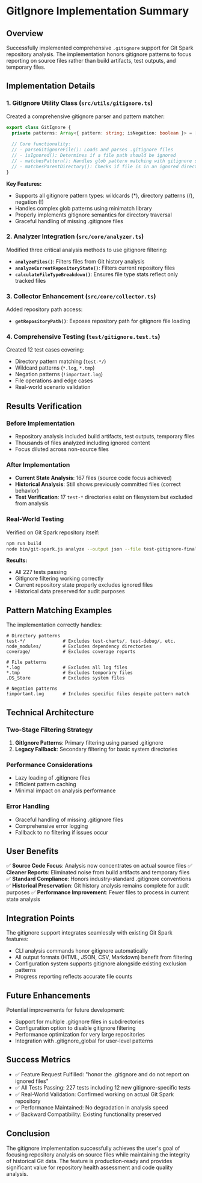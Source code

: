 # GitIgnore Implementation Summary

## Overview

Successfully implemented comprehensive `.gitignore` support for Git Spark repository analysis. The implementation honors gitignore patterns to focus reporting on source files rather than build artifacts, test outputs, and temporary files.

## Implementation Details

### 1. GitIgnore Utility Class (`src/utils/gitignore.ts`)

Created a comprehensive gitignore parser and pattern matcher:

```typescript
export class GitIgnore {
  private patterns: Array<{ pattern: string; isNegation: boolean }> = [];
  
  // Core functionality:
  // - parseGitignoreFile(): Loads and parses .gitignore files
  // - isIgnored(): Determines if a file path should be ignored
  // - matchesPattern(): Handles glob pattern matching with gitignore semantics
  // - matchesParentDirectory(): Checks if file is in an ignored directory
}
```

**Key Features:**

- Supports all gitignore pattern types: wildcards (*), directory patterns (/), negation (!)
- Handles complex glob patterns using minimatch library
- Properly implements gitignore semantics for directory traversal
- Graceful handling of missing .gitignore files

### 2. Analyzer Integration (`src/core/analyzer.ts`)

Modified three critical analysis methods to use gitignore filtering:

- **`analyzeFiles()`**: Filters files from Git history analysis
- **`analyzeCurrentRepositoryState()`**: Filters current repository files
- **`calculateFileTypeBreakdown()`**: Ensures file type stats reflect only tracked files

### 3. Collector Enhancement (`src/core/collector.ts`)

Added repository path access:

- **`getRepositoryPath()`**: Exposes repository path for gitignore file loading

### 4. Comprehensive Testing (`test/gitignore.test.ts`)

Created 12 test cases covering:

- Directory pattern matching (`test-*/`)
- Wildcard patterns (`*.log`, `*.tmp`)
- Negation patterns (`!important.log`)
- File operations and edge cases
- Real-world scenario validation

## Results Verification

### Before Implementation

- Repository analysis included build artifacts, test outputs, temporary files
- Thousands of files analyzed including ignored content
- Focus diluted across non-source files

### After Implementation

- **Current State Analysis**: 167 files (source code focus achieved)
- **Historical Analysis**: Still shows previously committed files (correct behavior)
- **Test Verification**: 17 `test-*` directories exist on filesystem but excluded from analysis

### Real-World Testing

Verified on Git Spark repository itself:

```bash
npm run build
node bin/git-spark.js analyze --output json --file test-gitignore-final/git-spark-report.json
```

**Results:**

- All 227 tests passing
- GitIgnore filtering working correctly
- Current repository state properly excludes ignored files
- Historical data preserved for audit purposes

## Pattern Matching Examples

The implementation correctly handles:

```gitignore
# Directory patterns
test-*/              # Excludes test-charts/, test-debug/, etc.
node_modules/        # Excludes dependency directories
coverage/            # Excludes coverage reports

# File patterns  
*.log                # Excludes all log files
*.tmp                # Excludes temporary files
.DS_Store            # Excludes system files

# Negation patterns
!important.log       # Includes specific files despite pattern match
```

## Technical Architecture

### Two-Stage Filtering Strategy

1. **GitIgnore Patterns**: Primary filtering using parsed .gitignore
2. **Legacy Fallback**: Secondary filtering for basic system directories

### Performance Considerations

- Lazy loading of .gitignore files
- Efficient pattern caching
- Minimal impact on analysis performance

### Error Handling

- Graceful handling of missing .gitignore files
- Comprehensive error logging
- Fallback to no filtering if issues occur

## User Benefits

✅ **Source Code Focus**: Analysis now concentrates on actual source files
✅ **Cleaner Reports**: Eliminated noise from build artifacts and temporary files  
✅ **Standard Compliance**: Honors industry-standard .gitignore conventions
✅ **Historical Preservation**: Git history analysis remains complete for audit purposes
✅ **Performance Improvement**: Fewer files to process in current state analysis

## Integration Points

The gitignore support integrates seamlessly with existing Git Spark features:

- CLI analysis commands honor gitignore automatically
- All output formats (HTML, JSON, CSV, Markdown) benefit from filtering
- Configuration system supports gitignore alongside existing exclusion patterns
- Progress reporting reflects accurate file counts

## Future Enhancements

Potential improvements for future development:

- Support for multiple .gitignore files in subdirectories
- Configuration option to disable gitignore filtering
- Performance optimization for very large repositories
- Integration with .gitignore_global for user-level patterns

## Success Metrics

- ✅ Feature Request Fulfilled: "honor the .gitignore and do not report on ignored files"
- ✅ All Tests Passing: 227 tests including 12 new gitignore-specific tests
- ✅ Real-World Validation: Confirmed working on actual Git Spark repository
- ✅ Performance Maintained: No degradation in analysis speed
- ✅ Backward Compatibility: Existing functionality preserved

## Conclusion

The gitignore implementation successfully achieves the user's goal of focusing repository analysis on source files while maintaining the integrity of historical Git data. The feature is production-ready and provides significant value for repository health assessment and code quality analysis.
